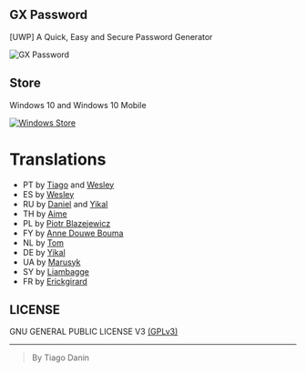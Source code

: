 ## GX Password
[UWP] A Quick, Easy and Secure Password Generator

![GX Password](https://raw.githubusercontent.com/TiagoDanin/GX-Password/master/image.png "GX Password")

## Store
Windows 10 and Windows 10 Mobile

[![Windows Store](https://assets.windowsphone.com/f2f77ec7-9ba9-4850-9ebe-77e366d08adc/English_Get_it_Win_10_InvariantCulture_Default.png)](https://www.microsoft.com/store/apps/9p6dqd7thb09)

# Translations
- PT by [Tiago](https://github.com/TiagoDanin) and [Wesley](https://github.com/Synk0)
- ES by [Wesley](https://github.com/Synk0)
- RU by [Daniel](https://github.com/dhavdc) and [Yikal](https://github.com/Yikal)
- TH by [Aime](https://github.com/AimeTPGM)
- PL by [Piotr Blazejewicz](https://github.com/peterblazejewicz)
- FY by [Anne Douwe Bouma](https://github.com/anned20)
- NL by [Tom](https://github.com/TomG777)
- DE by [Yikal](https://github.com/Yikal)
- UA by [Marusyk](https://github.com/Marusyk)
- SY by [Liambagge](https://github.com/liambagge)
- FR by [Erickgirard](https://github.com/erickgirard)

## LICENSE
GNU GENERAL PUBLIC LICENSE V3 [(GPLv3)](https://github.com/TiagoDanin/GX-Password/blob/master/LICENSE)

---
> By Tiago Danin
